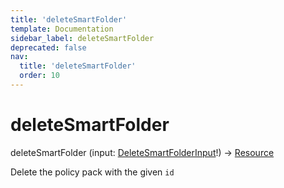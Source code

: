 ```yaml
---
title: 'deleteSmartFolder'
template: Documentation
sidebar_label: deleteSmartFolder
deprecated: false
nav:
  title: 'deleteSmartFolder'
  order: 10
---
```


# deleteSmartFolder

<div className="pb-4 font-roboto-slab text-lg"><span className="font-bold">deleteSmartFolder</span> <span style={{'fontWeight':400,'fontSize':'0.85em'}}>(input: <a href="/guardrails/docs/reference/graphql/input/DeleteSmartFolderInput">DeleteSmartFolderInput</a>!) &rarr; <a href="/guardrails/docs/reference/graphql/object/Resource">Resource</a></span>
</div>



Delete the policy pack with the given `id`